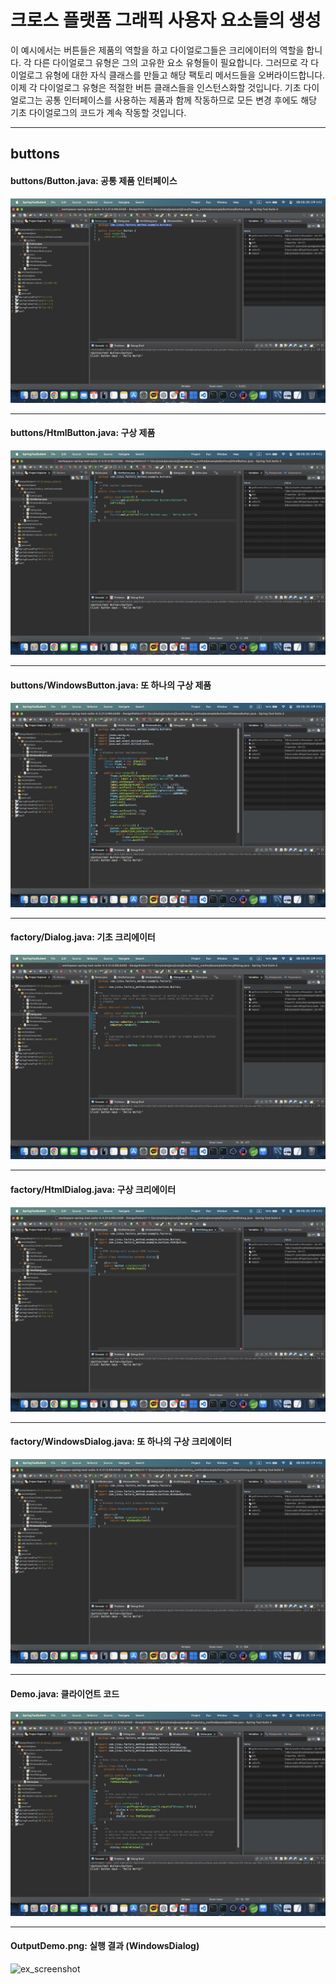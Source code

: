 # 크로스 플랫폼 그래픽 사용자 요소들의 생성
이 예시에서는 버튼들은 제품의 역할을 하고 다이얼로그들은 크리에이터의 역할을 합니다.
각 다른 다이얼로그 유형은 그의 고유한 요소 유형들이 필요합니다. 그러므로 각 다이얼로그 유형에 대한 자식 클래스를 만들고 해당 팩토리 메서드들을 오버라이드합니다.
이제 각 다이얼로그 유형은 적절한 버튼 클래스들을 인스턴스화할 것입니다. 기초 다이얼로그는 공통 인터페이스를 사용하는 제품과 함께 작동하므로 모든 변경 후에도 해당 기초 다이얼로그의 코드가 계속 작동할 것입니다.
***
## buttons
#### buttons/Button.java: 공통 제품 인터페이스
![ex_screenshot](./resource/1.png)
***
#### buttons/HtmlButton.java: 구상 제품
![ex_screenshot](./resource/2.png)
***
#### buttons/WindowsButton.java: 또 하나의 구상 제품
![ex_screenshot](./resource/3.png)
***
#### factory/Dialog.java: 기초 크리에이터
![ex_screenshot](./resource/4.png)
***
#### factory/HtmlDialog.java: 구상 크리에이터
![ex_screenshot](./resource/5.png)
***
#### factory/WindowsDialog.java: 또 하나의 구상 크리에이터
![ex_screenshot](./resource/6.png)
***
#### Demo.java: 클라이언트 코드
![ex_screenshot](./resource/7.png)
***
#### OutputDemo.png: 실행 결과 (WindowsDialog)
![ex_screenshot](./resource/8.png)






